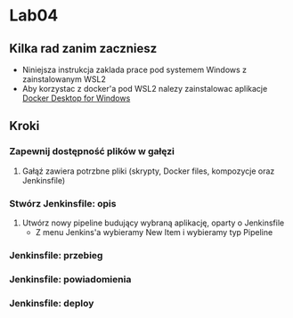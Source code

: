 # Lab04

## Kilka rad zanim zaczniesz
- Niniejsza instrukcja zaklada prace pod systemem Windows z zainstalowanym WSL2
- Aby korzystac z docker'a pod WSL2 nalezy zainstalowac aplikacje [Docker Desktop for Windows ](https://hub.docker.com/editions/community/docker-ce-desktop-windows)

## Kroki

### Zapewnij dostępność plików w gałęzi
1. Gałąź zawiera potrzbne pliki (skrypty, Docker files, kompozycje oraz Jenkinsfile)

### Stwórz Jenkinsfile: opis
1. Utwórz nowy pipeline budujący wybraną aplikację, oparty o Jenkinsfile
    - Z menu Jenkins'a wybieramy New Item i wybieramy typ Pipeline


### Jenkinsfile: przebieg

### Jenkinsfile: powiadomienia

### Jenkinsfile: deploy